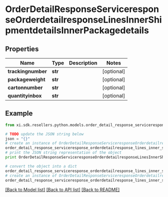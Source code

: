 # OrderDetailResponseServiceresponseOrderdetailresponseLinesInnerShipmentdetailsInnerPackagedetails


## Properties

Name | Type | Description | Notes
------------ | ------------- | ------------- | -------------
**trackingnumber** | **str** |  | [optional] 
**packageweight** | **str** |  | [optional] 
**cartonnumber** | **str** |  | [optional] 
**quantityinbox** | **str** |  | [optional] 

## Example

```python
from xi.sdk.resellers.python.models.order_detail_response_serviceresponse_orderdetailresponse_lines_inner_shipmentdetails_inner_packagedetails import OrderDetailResponseServiceresponseOrderdetailresponseLinesInnerShipmentdetailsInnerPackagedetails

# TODO update the JSON string below
json = "{}"
# create an instance of OrderDetailResponseServiceresponseOrderdetailresponseLinesInnerShipmentdetailsInnerPackagedetails from a JSON string
order_detail_response_serviceresponse_orderdetailresponse_lines_inner_shipmentdetails_inner_packagedetails_instance = OrderDetailResponseServiceresponseOrderdetailresponseLinesInnerShipmentdetailsInnerPackagedetails.from_json(json)
# print the JSON string representation of the object
print OrderDetailResponseServiceresponseOrderdetailresponseLinesInnerShipmentdetailsInnerPackagedetails.to_json()

# convert the object into a dict
order_detail_response_serviceresponse_orderdetailresponse_lines_inner_shipmentdetails_inner_packagedetails_dict = order_detail_response_serviceresponse_orderdetailresponse_lines_inner_shipmentdetails_inner_packagedetails_instance.to_dict()
# create an instance of OrderDetailResponseServiceresponseOrderdetailresponseLinesInnerShipmentdetailsInnerPackagedetails from a dict
order_detail_response_serviceresponse_orderdetailresponse_lines_inner_shipmentdetails_inner_packagedetails_form_dict = order_detail_response_serviceresponse_orderdetailresponse_lines_inner_shipmentdetails_inner_packagedetails.from_dict(order_detail_response_serviceresponse_orderdetailresponse_lines_inner_shipmentdetails_inner_packagedetails_dict)
```
[[Back to Model list]](../README.md#documentation-for-models) [[Back to API list]](../README.md#documentation-for-api-endpoints) [[Back to README]](../README.md)


